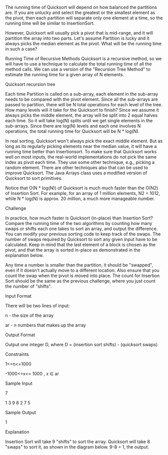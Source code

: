 The running time of Quicksort will depend on how balanced the partitions are. If you are unlucky and select the greatest or the smallest element as the pivot, then each partition will separate only one element at a time, so the running time will be similar to InsertionSort.

However, Quicksort will usually pick a pivot that is mid-range, and it will partition the array into two parts. Let's assume Partition is lucky and it always picks the median element as the pivot. What will be the running time in such a case?

Running Time of Recursive Methods 
Quicksort is a recursive method, so we will have to use a technique to calculate the total running time of all the method calls. We can use a version of the "Recursion Tree Method" to estimate the running time for a given array of N elements.

Quicksort recursion tree

Each time Partition is called on a sub-array, each element in the sub-array needs to be compared with the pivot element. Since all the sub-arrays are passed to partition, there will be N total operations for each level of the tree. 
How many levels will it take for the Quicksort to finish? Since we assume it always picks the middle element, the array will be split into 2 equal halves each time. So it will take log(N) splits until we get single elements in the sub-arrays. Since there are log(N) levels and each one involves N operations, the total running time for Quicksort will be N * log(N).

In real sorting, Quicksort won't always pick the exact middle element. But as long as its regularly picking elements near the median value, it will have a running time better than Insertionsort. To make sure that Quicksort works well on most inputs, the real-world implementations do not pick the same index as pivot each time. They use some other technique, e.g., picking a random element. There are other techniques also that can be used to improve Quicksort. The Java Arrays class uses a modified version of Quicksort to sort primitives.

Notice that O(N * log(N)) of Quicksort is much much faster than the O(N2) of Insertion Sort. For example, for an array of 1 million elements, N2 = 1012, while N * log(N) is approx. 20 million, a much more manageable number.

Challenge 

In practice, how much faster is Quicksort (in-place) than Insertion Sort? Compare the running time of the two algorithms by counting how many swaps or shifts each one takes to sort an array, and output the difference. You can modify your previous sorting code to keep track of the swaps. The number of swaps required by Quicksort to sort any given input have to be calculated. Keep in mind that the last element of a block is chosen as the pivot, and that the array is sorted in-place as demonstrated in the explanation below.

Any time a number is smaller than the partition, it should be "swapped", even if it doesn't actually move to a different location. Also ensure that you count the swap when the pivot is moved into place. The count for Insertion Sort should be the same as the previous challenge, where you just count the number of "shifts".

Input Format 

There will be two lines of input:

n - the size of the array

ar - n numbers that makes up the array


Output Format 

Output one integer D, where D = (insertion sort shifts) - (quicksort swaps)

Constraints 

1<=n<=1000 

-1000<=x<= 1000 , x ∈ ar

Sample Input

7

1 3 9 8 2 7 5

Sample Output

1

Explanation 

Insertion Sort will take 9 "shifts" to sort the array. Quicksort will take 8 "swaps" to sort it, as shown in the diagram below. 9-8 = 1, the output.

